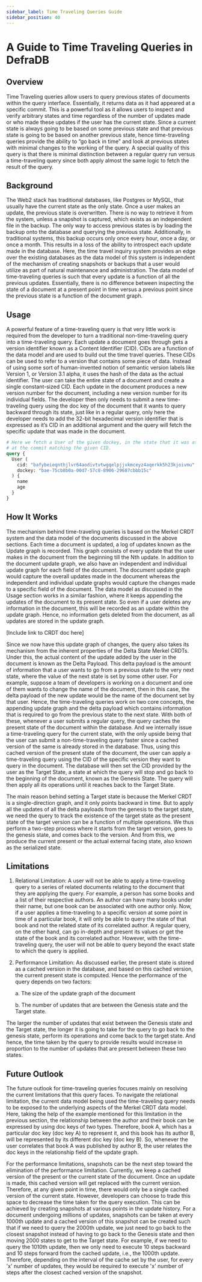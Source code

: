 ```yaml
---
sidebar_label: Time Traveling Queries Guide
sidebar_position: 40
---
```

# A Guide to Time Traveling Queries in DefraDB

## Overview
Time Traveling queries allow users to query previous states of documents within the query interface. Essentially, it returns data as it had appeared at a specific commit. This is a powerful tool as it allows users to inspect and verify arbitrary states and time regardless of the number of updates made or who made these updates if the user has the current state. Since a current state is always going to be based on some previous state and that previous state is going to be based on another previous state, hence time-traveling queries provide the ability to “go back in time” and look at previous states with minimal changes to the working of the query. A special quality of this query is that there is minimal distinction between a regular query run versus a time-traveling query since both apply almost the same logic to fetch the result of the query.

## Background

The Web2 stack has traditional databases, like Postgres or MySQL, that usually have the current state as the only state. Once a user makes an update, the previous state is overwritten. There is no way to retrieve it from the system, unless a snapshot is captured, which exists as an independent file in the backup. The only way to access previous states is by loading the backup onto the database and querying the previous state. Additionally, in traditional systems, this backup occurs only once every hour, once a day, or once a month. This results in a loss of the ability to introspect each update made in the database. Here, the time travel inquiry system provides an edge over the existing databases as the data model of this system is independent of the mechanism of creating snapshots or backups that a user would utilize as part of natural maintenance and administration. The data model of time-traveling queries is such that every update is a function of all the previous updates. Essentially, there is no difference between inspecting the state of a document at a present point in time versus a previous point since the previous state is a function of the document graph.

## Usage

A powerful feature of a time-traveling query is that very little work is required from the developer to turn a traditional non-time-traveling query into a time-traveling query. Each update a document goes through gets a version identifier known as a Content Identifier (CID). CIDs are a function of the data model and are used to build out the time travel queries. These CIDs can be used to refer to a version that contains some piece of data. Instead of using some sort of human-invented notion of semantic version labels like Version 1, or Version 3.1 alpha, it uses the hash of the data as the actual identifier. The user can take the entire state of a document and create a single constant-sized CID. Each update in the document produces a new version number for the document, including a new version number for its individual fields. The developer then only needs to submit a new time-traveling query using the doc key of the document that it wants to query backward through its state, just like in a regular query, only here the developer needs to add the 32-bit hexadecimal version identifier that is expressed as it’s CID in an additional argument and the query will fetch the specific update that was made in the document.

```graphql
# Here we fetch a User of the given dockey, in the state that it was at
# at the commit matching the given CID.
query {
  User (
    cid: "bafybeieqnthjlvr64aodivtvtwgqelpjjvkmceyz4aqerkk5h23kjoivmu",
    dockey: "bae-75cb8b0a-00d7-57c8-8906-29687cbbb15c"
  ) {
    name
    age
  }
}
```

## How It Works

The mechanism behind time-traveling queries is based on the Merkel CRDT system and the data model of the documents discussed in the above sections. Each time a document is updated, a log of updates known as the Update graph is recorded. This graph consists of every update that the user makes in the document from the beginning till the Nth update. In addition to the document update graph, we also have an independent and individual update graph for each field of the document. The document update graph would capture the overall updates made in the document whereas the independent and individual update graphs would capture the changes made to a specific field of the document. The data model as discussed in the Usage section works in a similar fashion, where it keeps appending the updates of the document to its present state. So even if a user deletes any information in the document, this will be recorded as an update within the update graph. Hence, no information gets deleted from the document, as all updates are stored in the update graph. 

[Include link to CRDT doc here]

Since we now have this update graph of changes, the query also takes its mechanism from the inherent properties of the Delta State Merkel CRDTs. Under this, the actual content of the update added by the user in the document is known as the Delta Payload. This delta payload is the amount of information that a user wants to go from a previous state to the very next state, where the value of the next state is set by some other user. For example, suppose a team of developers is working on a document and one of them wants to change the name of the document, then in this case, the delta payload of the new update would be the name of the document set by that user. Hence, the time-traveling queries work on two core concepts, the appending update graph and the delta payload which contains information that is required to go from the previous state to the next state. With both of these, whenever a user submits a regular query, the query caches the present state of the document within the database. And we internally issue a time-traveling query for the current state, with the only upside being that the user can submit a non-time-traveling query faster since a cached version of the same is already stored in the database. Thus, using this cached version of the present state of the document, the user can apply a time-traveling query using the CID of the specific version they want to query in the document. The database will then set the CID provided by the user as the Target State, a state at which the query will stop and go back to the beginning of the document, known as the Genesis State. The query will then apply all its operations until it reaches back to the Target State. 

The main reason behind setting a Target state is because the Merkel CRDT is a single-direction graph, and it only points backward in time. But to apply all the updates of all the delta payloads from the genesis to the target state, we need the query to track the existence of the target state as the present state of the target version can be a function of multiple operations. We thus perform a two-step process where it starts from the target version, goes to the genesis state, and comes back to the version. And from this, we produce the current present or the actual external facing state, also known as the serialized state.

## Limitations

1. Relational Limitation: A user will not be able to apply a time-traveling query to a series of related documents relating to the document that they are applying the query. For example, a person has some books and a list of their respective authors. An author can have many books under their name, but one book can be associated with one author only. Now, if a user applies a time-traveling to a specific version at some point in time of a particular book, it will only be able to query the state of that book and not the related state of its correlated author. A regular query, on the other hand, can go in-depth and present its values or get the state of the book and its correlated author. However, with the time-traveling query, the user will not be able to query beyond the exact state to which the query is applied.

2. Performance Limitation: As discussed earlier, the present state is stored as a cached version in the database, and based on this cached version, the current present state is computed. Hence the performance of the query depends on two factors:

    a. The size of the update graph of the document

    b. The number of updates that are between the Genesis state and the Target state. 

The larger the number of updates that exist between the Genesis state and the Target state, the longer it is going to take for the query to go back to the genesis state, perform its operations and come back to the target state. And hence, the time taken by the query to provide results would increase in proportion to the number of updates that are present between these two states.


## Future Outlook

The future outlook for time-traveling queries focuses mainly on resolving the current limitations that this query faces. To navigate the relational limitation, the current data model being used the time-traveling query needs to be exposed to the underlying aspects of the Merkel CRDT data model. Here, taking the help of the example mentioned for this limitation in the previous section, the relationship between the author and their book can be expressed by using doc keys of two types. Therefore, book A, which has a particular doc key (doc key A) to represent it, and this book has its author B, will be represented by its different doc key (doc key B). So, whenever the user correlates that book A was published by author B, the user relates the doc keys in the relationship field of the update graph. 

For the performance limitations, snapshots can be the next step toward the elimination of the performance limitation. Currently, we keep a cached version of the present or the current state of the document. Once an update is made, this cached version will get replaced with the current version. Therefore, at any given point in time, there would only be a single cached version of the current state. However, developers can choose to trade this space to decrease the time taken for the query execution. This can be achieved by creating snapshots at various points in the update history. For a document undergoing millions of updates, snapshots can be taken at every 1000th update and a cached version of this snapshot can be created such that if we need to query the 2000th update, we just need to go back to the closest snapshot instead of having to go back to the Genesis state and then moving 2000 states to get to the Target state. For example, if we need to query the 1010th update, then we only need to execute 10 steps backward and 10 steps forward from the cached update, i.e., the 1000th update. Therefore, depending on the interval of the cache set by the user, for every 'x' number of updates, they would be required to execute 'x' number of steps after the closest cached version of the snapshot.


